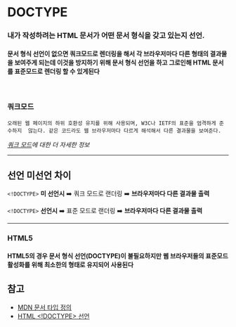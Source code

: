 # DOCTYPE

### 내가 작성하려는 HTML 문서가 어떤 문서 형식을 갖고 있는지 선언.

#### 문서 형식 선언이 없으면 **쿼크모드로** 렌더링을 해서 각 브라우저마다 다른 형태의 결과물을 보여주게 되는데 이것을 방지하기 위해 문서 형식 선언을 하고 그로인해 HTML 문서를 표준모드로 렌더링 할 수 있게된다

<br>

### 쿼크모드

    오래된 웹 페이지의 하위 호환성 유지를 위해 사용되며, W3C나 IETF의 표준을 엄격하게 준수하지  않는다. 같은 코드라도 웹 브라우저마다 다르게 해석해서 다른 결과물을 보여준다.

_[쿼크 모드](https://developer.mozilla.org/en-US/docs/Web/HTML/Quirks_Mode_and_Standards_Mode)에 대한 더 자세한 정보_

---

## 선언 미선언 차이

`<!DOCTYPE>` **미 선언시** ➡️ 쿼크 모드로 랜더링 ➡️ **브라우저마다 다른 결과물 출력**
<br>

`<!DOCTYPE>` **선언시** ➡️ 표준 모드로 랜더링 ➡️ **브라우저마다 다른 결과물 출력**
<br>

---

### HTML5

#### HTML5의 경우 문서 형식 선언(DOCTYPE)이 불필요하지만 웹 브라우저들의 표준모드 활성화를 위해 최소한의 형태로 유지되어 사용된다

## 참고

- [MDN 문서 타입 정의](https://developer.mozilla.org/ko/docs/Glossary/Doctype)
- [HTML <!DOCTYPE> 선언](http://www.tcpschool.com/html-tags/doctype)
